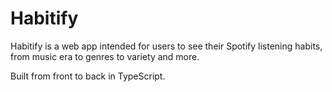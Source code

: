 # Habitify

Habitify is a web app intended for users to see their Spotify listening habits, from music era to genres to variety and more.

Built from front to back in TypeScript.
